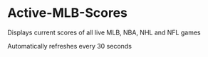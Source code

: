 # Active-MLB-Scores
Displays current scores of all live MLB, NBA, NHL and NFL games

Automatically refreshes every 30 seconds
